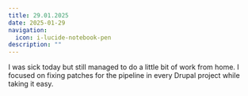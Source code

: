 ```yaml
---
title: 29.01.2025
date: 2025-01-29
navigation:
  icon: i-lucide-notebook-pen
description: ""
---
```


I was sick today but still managed to do a little bit of work from home. I focused on fixing patches for the pipeline in every Drupal project while taking it easy.

